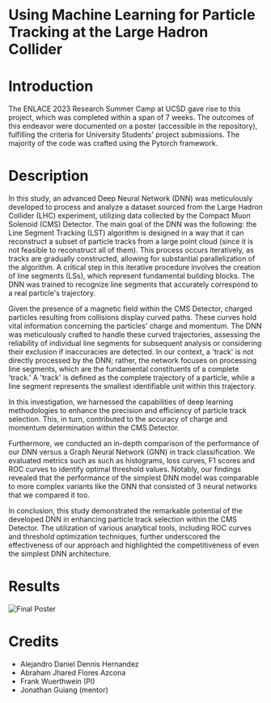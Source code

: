 # Using Machine Learning for Particle Tracking at the Large Hadron Collider

# Introduction
The ENLACE 2023 Research Summer Camp at UCSD gave rise to this project, which was completed within a span of 7 weeks. The outcomes of this endeavor were documented on a poster (accessible in the repository), fulfilling the criteria for University Students' project submissions. The majority of the code was crafted using the Pytorch framework.

# Description 
In this study, an advanced Deep Neural Network (DNN) was meticulously developed to process and analyze a dataset sourced from the Large Hadron Collider (LHC) experiment, utilizing data collected by the Compact Muon Solenoid (CMS) Detector. The main goal of the DNN was the following: the Line Segment Tracking (LST) algorithm is designed in a way that it can reconstruct a subset of particle tracks from a large point cloud (since it is not feasible to reconstruct all of them). This process occurs iteratively, as tracks are gradually constructed, allowing for substantial parallelization of the algorithm. A critical step in this iterative procedure involves the creation of line segments (LSs), which represent fundamental building blocks. The DNN was trained to recognize line segments that accurately correspond to a real particle's trajectory.

Given the presence of a magnetic field within the CMS Detector, charged particles resulting from collisions display curved paths. These curves hold vital information concerning the particles' charge and momentum. The DNN was meticulously crafted to handle these curved trajectories, assessing the reliability of individual line segments for subsequent analysis or considering their exclusion if inaccuracies are detected. In our context, a 'track' is not directly processed by the DNN; rather, the network focuses on processing line segments, which are the fundamental constituents of a complete 'track.' A 'track' is defined as the complete trajectory of a particle, while a line segment represents the smallest identifiable unit within this trajectory.

In this investigation, we harnessed the capabilities of deep learning methodologies to enhance the precision and efficiency of particle track selection. This, in turn, contributed to the accuracy of charge and momentum determination within the CMS Detector.

Furthermore, we conducted an in-depth comparison of the performance of our DNN versus a Graph Neural Network (GNN) in track classification. We evaluated metrics such as such as histograms, loss curves, F1 scores and ROC curves to identify optimal threshold values. Notably, our findings revealed that the performance of the simplest DNN model was comparable to more complex variants like the GNN that consisted of 3 neural networks that we compared it too.

In conclusion, this study demonstrated the remarkable potential of the developed DNN in enhancing particle track selection within the CMS Detector. The utilization of various analytical tools, including ROC curves and threshold optimization techniques, further underscored the effectiveness of our approach and highlighted the competitiveness of even the simplest DNN architecture.

# Results
![Final Poster](FinalPoster.png)

# Credits
* Alejandro Daniel Dennis Hernandez
* Abraham Jhared Flores Azcona
* Frank Wuerthwein (PI)
* Jonathan Guiang (mentor)
